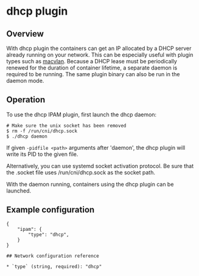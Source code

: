 # dhcp plugin

## Overview

With dhcp plugin the containers can get an IP allocated by a DHCP server already running on your network.
This can be especially useful with plugin types such as [macvlan](../../main/macvlan/README.md).
Because a DHCP lease must be periodically renewed for the duration of container lifetime, a separate daemon is required to be running.
The same plugin binary can also be run in the daemon mode.

## Operation
To use the dhcp IPAM plugin, first launch the dhcp daemon:

```
# Make sure the unix socket has been removed
$ rm -f /run/cni/dhcp.sock
$ ./dhcp daemon
```

If given `-pidfile <path>` arguments after 'daemon', the dhcp plugin will write
its PID to the given file.

Alternatively, you can use systemd socket activation protocol.
Be sure that the .socket file uses /run/cni/dhcp.sock as the socket path.

With the daemon running, containers using the dhcp plugin can be launched.

## Example configuration

```
{
	"ipam": {
		"type": "dhcp",
	}
}

## Network configuration reference

* `type` (string, required): "dhcp"
